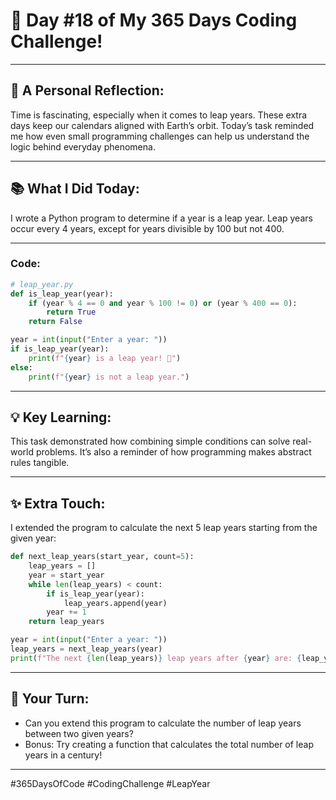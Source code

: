 # 🎯 Day #18 of My 365 Days Coding Challenge!  

---

## 💭 **A Personal Reflection:**  
Time is fascinating, especially when it comes to leap years. These extra days keep our calendars aligned with Earth’s orbit. Today’s task reminded me how even small programming challenges can help us understand the logic behind everyday phenomena.  

---

## 📚 **What I Did Today:**  
I wrote a Python program to determine if a year is a leap year. Leap years occur every 4 years, except for years divisible by 100 but not 400.  

---

### Code:  

```python
# leap_year.py
def is_leap_year(year):
    if (year % 4 == 0 and year % 100 != 0) or (year % 400 == 0):
        return True
    return False

year = int(input("Enter a year: "))
if is_leap_year(year):
    print(f"{year} is a leap year! 🌟")
else:
    print(f"{year} is not a leap year.")
```

---

## 💡 **Key Learning:**  
This task demonstrated how combining simple conditions can solve real-world problems. It’s also a reminder of how programming makes abstract rules tangible.  

---

## ✨ **Extra Touch:**  
I extended the program to calculate the next 5 leap years starting from the given year:  

```python
def next_leap_years(start_year, count=5):
    leap_years = []
    year = start_year
    while len(leap_years) < count:
        if is_leap_year(year):
            leap_years.append(year)
        year += 1
    return leap_years

year = int(input("Enter a year: "))
leap_years = next_leap_years(year)
print(f"The next {len(leap_years)} leap years after {year} are: {leap_years}")
```

---

## 🚀 **Your Turn:**  
- Can you extend this program to calculate the number of leap years between two given years?  
- Bonus: Try creating a function that calculates the total number of leap years in a century!  

---

#365DaysOfCode #CodingChallenge #LeapYear